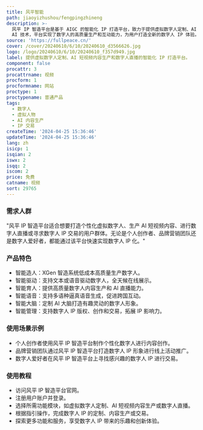 ```yaml
---
title: 风平智能
path: jiaoyizhushou/fengpingzhineng
description: >-
  风平 IP 智造平台是基于 AIGC 的智能化 IP 打造平台，致力于提供虚拟数字人定制、AI 短视频内容生产和数字人直播的一站式解决方案。通过结合领先的
  AI 技术，平台实现了数字人的高质量生产和互动能力，为用户打造全新的数字人 IP 体验。
source: 'https://fullpeace.cn/'
cover: /cover/20240610/6/10/20240610_d3566626.jpg
logo: /logo/20240610/6/10/20240610_f357d949.jpg
label: 提供虚拟数字人定制、AI 短视频内容生产和数字人直播的智能化 IP 打造平台。
component: false
procattr: 3
procattrname: 视频
procform: 1
procformname: 网站
proctype: 1
proctypename: 普通产品
tags:
  - 数字人
  - 虚拟人物
  - AI 内容生产
  - IP 交易
createTime: '2024-04-25 15:36:46'
updateTime: '2024-04-25 15:36:46'
lang: zh
isicp: 1
isqian: 2
iswx: 2
isqq: 2
iscom: 2
price: 免费
catname: 视频
sort: 29765
---
```




### 需求人群
"风平 IP 智造平台适合想要打造个性化虚拟数字人、生产 AI 短视频内容、进行数字人直播或寻求数字人 IP 交易的用户群体。无论是个人创作者、品牌营销团队还是数字人爱好者，都能通过该平台快速实现数字人 IP 化。"

### 产品特色
* 智能造人：XGen 智造系统低成本高质量生产数字人。
* 智能驱动：支持文本或语音驱动数字人，全天候在线展示。
* 智能育人：提供高质量数字人内容生产和 AI 直播能力。
* 智能语音：支持多语种逼真语音生成，促进跨国互动。
* 智能大脑：定制 AI 大脑打造有趣灵动的数字人形象。
* 智能管理：支持数字人 IP 版权、创作和交易，拓展 IP 影响力。

### 使用场景示例
* 个人创作者使用风平 IP 智造平台制作个性化数字人进行内容创作。
* 品牌营销团队通过风平 IP 智造平台打造数字人 IP 形象进行线上活动推广。
* 数字人爱好者在风平 IP 智造平台上寻找感兴趣的数字人 IP 进行交易。

### 使用教程
* 访问风平 IP 智造平台官网。
* 注册用户账户并登录。
* 选择所需功能模块，如虚拟数字人定制、AI 短视频内容生产或数字人直播。
* 根据指引操作，完成数字人 IP 的定制、内容生产或交易。
* 探索更多功能和服务，享受数字人 IP 带来的乐趣和创新体验。

  
